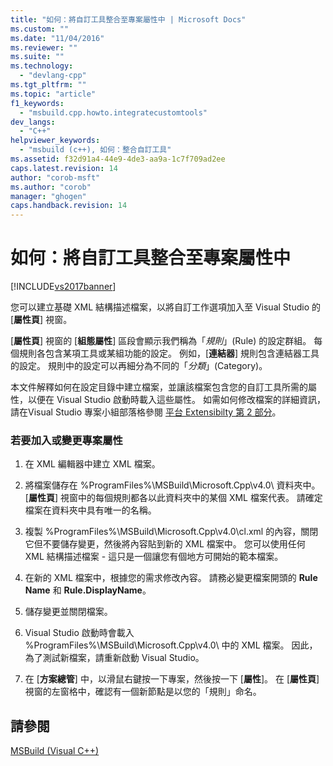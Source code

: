 ```yaml
---
title: "如何：將自訂工具整合至專案屬性中 | Microsoft Docs"
ms.custom: ""
ms.date: "11/04/2016"
ms.reviewer: ""
ms.suite: ""
ms.technology: 
  - "devlang-cpp"
ms.tgt_pltfrm: ""
ms.topic: "article"
f1_keywords: 
  - "msbuild.cpp.howto.integratecustomtools"
dev_langs: 
  - "C++"
helpviewer_keywords: 
  - "msbuild (c++), 如何：整合自訂工具"
ms.assetid: f32d91a4-44e9-4de3-aa9a-1c7f709ad2ee
caps.latest.revision: 14
author: "corob-msft"
ms.author: "corob"
manager: "ghogen"
caps.handback.revision: 14
---
```

# 如何：將自訂工具整合至專案屬性中
[!INCLUDE[vs2017banner](../assembler/inline/includes/vs2017banner.md)]

您可以建立基礎 XML 結構描述檔案，以將自訂工作選項加入至 Visual Studio 的 \[**屬性頁**\] 視窗。  
  
 \[**屬性頁**\] 視窗的 \[**組態屬性**\] 區段會顯示我們稱為「*規則*」\(Rule\) 的設定群組。  每個規則各包含某項工具或某組功能的設定。  例如，\[**連結器**\] 規則包含連結器工具的設定。  規則中的設定可以再細分為不同的「*分類*」\(Category\)。  
  
 本文件解釋如何在設定目錄中建立檔案，並讓該檔案包含您的自訂工具所需的屬性，以便在 Visual Studio 啟動時載入這些屬性。  如需如何修改檔案的詳細資訊，請在Visual Studio 專案小組部落格參閱 [平台 Extensibilty 第 2 部分](http://go.microsoft.com/fwlink/?LinkID=191489)。  
  
### 若要加入或變更專案屬性  
  
1.  在 XML 編輯器中建立 XML 檔案。  
  
2.  將檔案儲存在 %ProgramFiles%\\MSBuild\\Microsoft.Cpp\\v4.0\\ 資料夾中。  \[**屬性頁**\] 視窗中的每個規則都各以此資料夾中的某個 XML 檔案代表。  請確定檔案在資料夾中具有唯一的名稱。  
  
3.  複製 %ProgramFiles%\\MSBuild\\Microsoft.Cpp\\v4.0\\cl.xml 的內容，關閉它但不要儲存變更，然後將內容貼到新的 XML 檔案中。  您可以使用任何 XML 結構描述檔案 \- 這只是一個讓您有個地方可開始的範本檔案。  
  
4.  在新的 XML 檔案中，根據您的需求修改內容。  請務必變更檔案開頭的 **Rule Name** 和 **Rule.DisplayName**。  
  
5.  儲存變更並關閉檔案。  
  
6.  Visual Studio 啟動時會載入 %ProgramFiles%\\MSBuild\\Microsoft.Cpp\\v4.0\\ 中的 XML 檔案。  因此，為了測試新檔案，請重新啟動 Visual Studio。  
  
7.  在 \[**方案總管**\] 中，以滑鼠右鍵按一下專案，然後按一下 \[**屬性**\]。  在 \[**屬性頁**\] 視窗的左窗格中，確認有一個新節點是以您的「規則」命名。  
  
## 請參閱  
 [MSBuild \(Visual C\+\+\)](../build/msbuild-visual-cpp.md)
